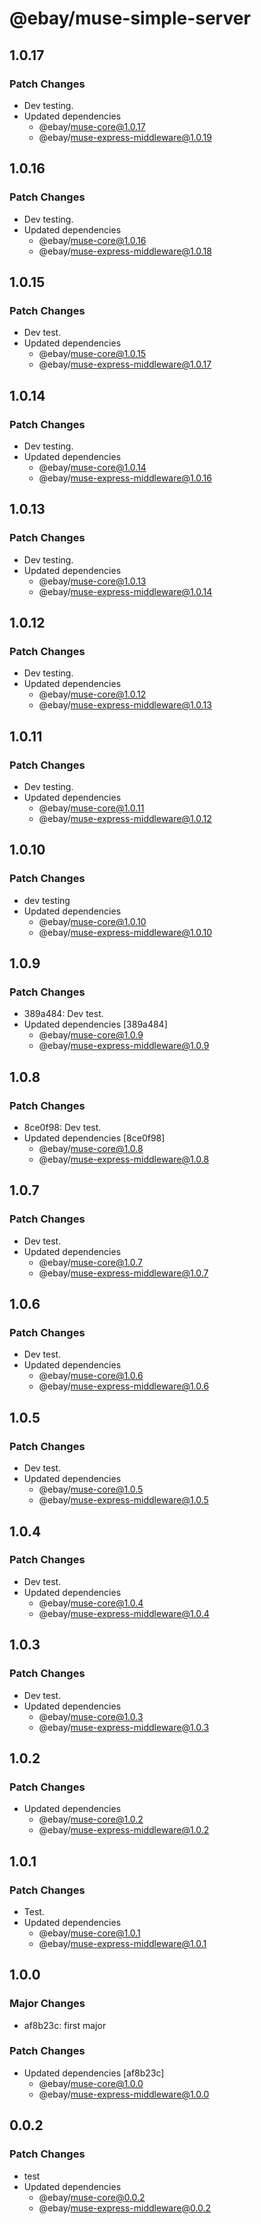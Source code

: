 # @ebay/muse-simple-server

## 1.0.17

### Patch Changes

- Dev testing.
- Updated dependencies
  - @ebay/muse-core@1.0.17
  - @ebay/muse-express-middleware@1.0.19

## 1.0.16

### Patch Changes

- Dev testing.
- Updated dependencies
  - @ebay/muse-core@1.0.16
  - @ebay/muse-express-middleware@1.0.18

## 1.0.15

### Patch Changes

- Dev test.
- Updated dependencies
  - @ebay/muse-core@1.0.15
  - @ebay/muse-express-middleware@1.0.17

## 1.0.14

### Patch Changes

- Dev testing.
- Updated dependencies
  - @ebay/muse-core@1.0.14
  - @ebay/muse-express-middleware@1.0.16

## 1.0.13

### Patch Changes

- Dev testing.
- Updated dependencies
  - @ebay/muse-core@1.0.13
  - @ebay/muse-express-middleware@1.0.14

## 1.0.12

### Patch Changes

- Dev testing.
- Updated dependencies
  - @ebay/muse-core@1.0.12
  - @ebay/muse-express-middleware@1.0.13

## 1.0.11

### Patch Changes

- Dev testing.
- Updated dependencies
  - @ebay/muse-core@1.0.11
  - @ebay/muse-express-middleware@1.0.12

## 1.0.10

### Patch Changes

- dev testing
- Updated dependencies
  - @ebay/muse-core@1.0.10
  - @ebay/muse-express-middleware@1.0.10

## 1.0.9

### Patch Changes

- 389a484: Dev test.
- Updated dependencies [389a484]
  - @ebay/muse-core@1.0.9
  - @ebay/muse-express-middleware@1.0.9

## 1.0.8

### Patch Changes

- 8ce0f98: Dev test.
- Updated dependencies [8ce0f98]
  - @ebay/muse-core@1.0.8
  - @ebay/muse-express-middleware@1.0.8

## 1.0.7

### Patch Changes

- Dev test.
- Updated dependencies
  - @ebay/muse-core@1.0.7
  - @ebay/muse-express-middleware@1.0.7

## 1.0.6

### Patch Changes

- Dev test.
- Updated dependencies
  - @ebay/muse-core@1.0.6
  - @ebay/muse-express-middleware@1.0.6

## 1.0.5

### Patch Changes

- Dev test.
- Updated dependencies
  - @ebay/muse-core@1.0.5
  - @ebay/muse-express-middleware@1.0.5

## 1.0.4

### Patch Changes

- Dev test.
- Updated dependencies
  - @ebay/muse-core@1.0.4
  - @ebay/muse-express-middleware@1.0.4

## 1.0.3

### Patch Changes

- Dev test.
- Updated dependencies
  - @ebay/muse-core@1.0.3
  - @ebay/muse-express-middleware@1.0.3

## 1.0.2

### Patch Changes

- Updated dependencies
  - @ebay/muse-core@1.0.2
  - @ebay/muse-express-middleware@1.0.2

## 1.0.1

### Patch Changes

- Test.
- Updated dependencies
  - @ebay/muse-core@1.0.1
  - @ebay/muse-express-middleware@1.0.1

## 1.0.0

### Major Changes

- af8b23c: first major

### Patch Changes

- Updated dependencies [af8b23c]
  - @ebay/muse-core@1.0.0
  - @ebay/muse-express-middleware@1.0.0

## 0.0.2

### Patch Changes

- test
- Updated dependencies
  - @ebay/muse-core@0.0.2
  - @ebay/muse-express-middleware@0.0.2
